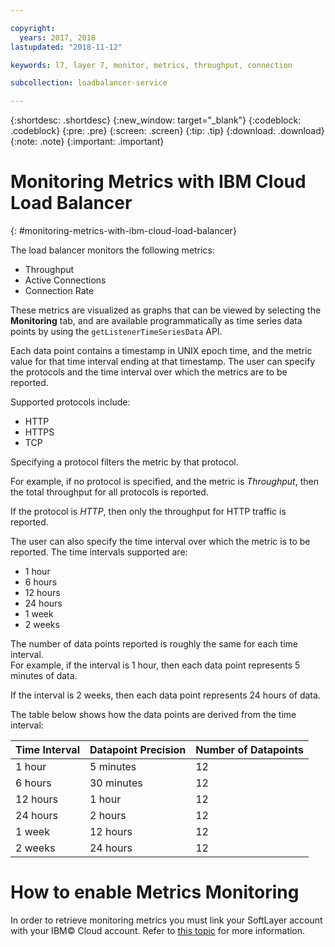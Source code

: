 ```yaml
---

copyright:
  years: 2017, 2018
lastupdated: "2018-11-12"

keywords: l7, layer 7, monitor, metrics, throughput, connection

subcollection: loadbalancer-service

---
```


{:shortdesc: .shortdesc}
{:new_window: target="_blank"}
{:codeblock: .codeblock}
{:pre: .pre}
{:screen: .screen}
{:tip: .tip}
{:download: .download}
{:note: .note}
{:important: .important}

# Monitoring Metrics with IBM Cloud Load Balancer
{: #monitoring-metrics-with-ibm-cloud-load-balancer}

The load balancer monitors the following metrics:

* Throughput
* Active Connections
* Connection Rate

These metrics are visualized as graphs that can be viewed by selecting the **Monitoring** tab,
and are available programmatically as time series data points by using the `getListenerTimeSeriesData` API.

Each data point contains a timestamp in UNIX epoch time, and the metric value for that time interval ending at that timestamp. The user can specify the protocols and the time interval over which the metrics are to be reported.

Supported protocols include:

* HTTP
* HTTPS
* TCP

Specifying a protocol filters the metric by that protocol.

For example, if no protocol is specified, and the metric is *Throughput*,
then the total throughput for all protocols is reported.

If the protocol is *HTTP*, then only the throughput for HTTP traffic is reported.

The user can also specify the time interval over which the metric is to be reported. The time intervals supported are:

* 1 hour
* 6 hours
* 12 hours
* 24 hours
* 1 week
* 2 weeks

The number of data points reported is roughly the same for each time interval.  
For example, if the interval is 1 hour, then each data point represents 5 minutes of data.

If the interval is 2 weeks, then each data point represents 24 hours of data.

The table below shows how the data points are derived from the time interval:

| Time Interval | Datapoint Precision | Number of Datapoints |                                                                                              
| ------------------------------------------ | --------------------------------------------------- | -------------------|
| 1 hour    | 5 minutes | 12   |
| 6 hours   | 30 minutes | 12  |
| 12 hours  | 1 hour | 12 |
| 24 hours  | 2 hours | 12 |
| 1 week    | 12 hours | 12 |
| 2 weeks  | 24 hours | 12 |

# How to enable Metrics Monitoring

In order to retrieve monitoring metrics you must link your SoftLayer account with your IBM© Cloud account. Refer to [this topic](/docs/account?topic=account-unifyingaccounts#link_accounts) for more information.
